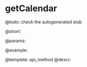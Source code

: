 getCalendar
=============


@todo:
	check the autogenerated stub

@short:
	

@params:





@example:

@template:	api_method
@descr:

